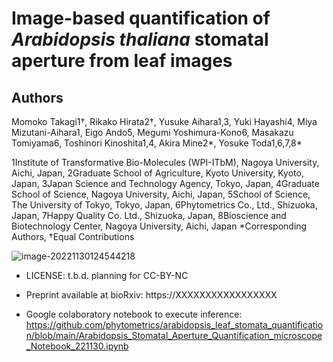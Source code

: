 # Image-based quantification of *Arabidopsis thaliana* stomatal aperture from leaf images

##  Authors

Momoko Takagi1†, Rikako Hirata2†, Yusuke Aihara1,3, Yuki Hayashi4, Miya Mizutani-Aihara1, Eigo Ando5, Megumi Yoshimura-Kono6, Masakazu Tomiyama6, Toshinori Kinoshita1,4, Akira Mine2*, Yosuke Toda1,6,7,8*

1Institute of Transformative Bio-Molecules (WPI-ITbM), Nagoya University, Aichi, Japan, 2Graduate School of Agriculture, Kyoto University, Kyoto, Japan, 3Japan Science and Technology Agency, Tokyo, Japan, 4Graduate School of Science, Nagoya University, Aichi, Japan, 5School of Science, The University of Tokyo, Tokyo, Japan, 6Phytometrics Co., Ltd., Shizuoka, Japan, 7Happy Quality Co. Ltd., Shizuoka, Japan, 8Bioscience and Biotechnology Center, Nagoya University, Aichi, Japan
*Corresponding Authors, †Equal Contributions

![image-20221130124544218](./assets/image-20221130124544218.png)

- LICENSE: t.b.d. planning for CC-BY-NC

- Preprint available at bioRxiv: https://XXXXXXXXXXXXXXXXX

- Google colaboratory notebook to execute inference: https://github.com/phytometrics/arabidopsis_leaf_stomata_quantification/blob/main/Arabidopsis_Stomatal_Aperture_Quantification_microscope_Notebook_221130.ipynb
